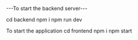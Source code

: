 ---To start the backend server---

cd backend
npm i
npm run dev

To start the application
cd frontend
npm i
npm start
